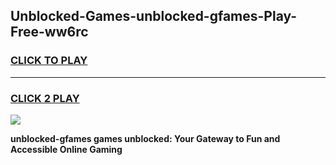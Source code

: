
## Unblocked-Games-unblocked-gfames-Play-Free-ww6rc
<h3>
<a href="https://premium76.site?title=unblocked-gfames&ref=10A">CLICK TO PLAY</a></h3>
<hr>

<h3>
<a href="https://premium76.site?title=unblocked-gfames&ref=10A">CLICK 2 PLAY</a>
  
</h3>

<a href="https://premium76.site?title=unblocked-gfames&ref=10A"><img src="https://clearcache.store/games.png"></a>


**unblocked-gfames games unblocked: Your Gateway to Fun and Accessible Online Gaming**
